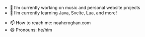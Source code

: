 - 🔭 I’m currently working on music and personal website projects
- 🌱 I’m currently learning Java, Svelte, Lua, and more!
<!-- - 👯 I’m looking to collaborate on ... -->
<!-- - 🤔 I’m looking for help with ... -->
<!-- - 💬 Ask me about ... -->
- 📫 How to reach me: noahcroghan.com
- 😄 Pronouns: he/him
<!-- - ⚡ Fun fact: ... -->
